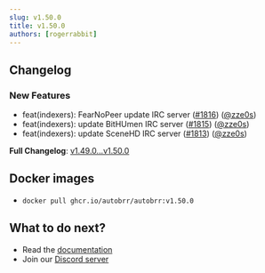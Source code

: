 ```yaml
---
slug: v1.50.0
title: v1.50.0
authors: [rogerrabbit]
---
```

## Changelog


### New Features


* feat(indexers): FearNoPeer update IRC server ([\#1816](https://github.com/autobrr/autobrr/pull/1816)) ([@zze0s](https://github.com/zze0s))
* feat(indexers): update BitHUmen IRC server ([\#1815](https://github.com/autobrr/autobrr/pull/1815)) ([@zze0s](https://github.com/zze0s))
* feat(indexers): update SceneHD IRC server ([\#1813](https://github.com/autobrr/autobrr/pull/1813)) ([@zze0s](https://github.com/zze0s))


**Full Changelog**: [v1\.49\.0\...v1\.50\.0](https://github.com/autobrr/autobrr/compare/v1.49.0...v1.50.0)


## Docker images


* `docker pull ghcr.io/autobrr/autobrr:v1.50.0`


## What to do next?


* Read the [documentation](https://autobrr.com)
* Join our [Discord server](https://discord.gg/8s5d8pFhba)
